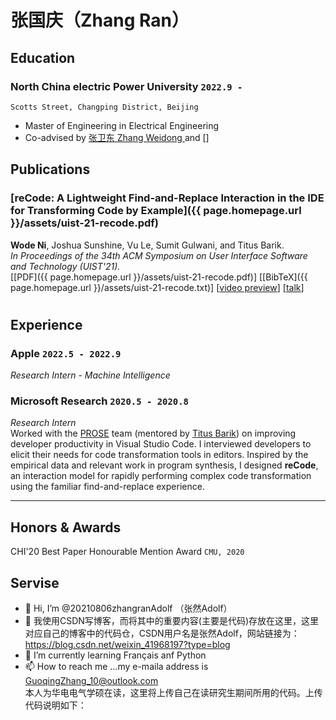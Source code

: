 # 张国庆（Zhang Ran） 


## Education

### **North China electric Power University** `2022.9 -`

```
Scotts Street, Changping District, Beijing
```

- Master of Engineering in Electrical Engineering
- Co-advised by [张卫东 Zhang Weidong ](https://electric.ncepu.edu.cn/szdw/xyjj6/dcycddgyjs/91e7cf913fef4b3f84b505ec24cef90a.htm) and []

## Publications

### [**reCode: A Lightweight Find-and-Replace Interaction in the IDE for Transforming Code by Example**]({{ page.homepage.url }}/assets/uist-21-recode.pdf)
**Wode Ni**, Joshua Sunshine, Vu Le, Sumit Gulwani, and Titus Barik.<br> 
_In Proceedings of the 34th ACM Symposium on User Interface Software and Technology (UIST'21)._ <br>
[[PDF]({{ page.homepage.url }}/assets/uist-21-recode.pdf)]
[[BibTeX]({{ page.homepage.url }}/assets/uist-21-recode.txt)]
[[video preview](https://youtu.be/fMdHK9UrgQ4)]
[[talk](https://youtu.be/_GQ8E7EMMws)]


#
## Experience
### **Apple** `2022.5 - 2022.9`

_Research Intern - Machine Intelligence_<br>

### **Microsoft Research** `2020.5 - 2020.8`

_Research Intern_<br>
Worked with the [PROSE](https://www.microsoft.com/en-us/research/group/prose/) team (mentored by [Titus Barik](https://www.barik.net/)) on improving developer productivity in Visual Studio Code. I interviewed developers to elicit their needs for code transformation tools in editors. Inspired by the empirical data and relevant work in program synthesis, I designed **reCode**, an interaction model for rapidly performing complex code transformation using the familiar find-and-replace experience.


---

## Honors & Awards

CHI'20 Best Paper Honourable Mention Award `CMU, 2020` <br>


## Servise
- 👋 Hi, I’m @20210806zhangranAdolf （张然Adolf）
- 👀 我使用CSDN写博客，而将其中的重要内容(主要是代码)存放在这里，这里对应自己的博客中的代码仓，CSDN用户名是张然Adolf，网站链接为：https://blog.csdn.net/weixin_41968197?type=blog
- 🌱 I’m currently learning Français anf Python
- 📫 How to reach me ...my e-maila address is GuoqingZhang_10@outlook.com<br>
本人为华电电气学硕在读，这里将上传自己在读研究生期间所用的代码。上传代码说明如下：<br>


<!---
20210806zhangranAdolf/20210806zhangranAdolf is a ✨ special ✨ repository because its `README.md` (this file) appears on your GitHub profile.
You can click the Preview link to take a look at your changes.
--->

